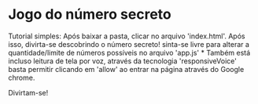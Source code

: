 <h1> Jogo do número secreto</h1>
<p></p>Tutorial simples: Após baixar a pasta, clicar no arquivo 'index.html'.
Após isso, divirta-se descobrindo o número secreto! sinta-se livre para alterar a quantidade/limite de números possíveis no arquivo 'app.js'
* Também está incluso leitura de tela por voz, através da tecnologia 'responsiveVoice' basta permitir clicando em 'allow' ao entrar na página através do Google chrome. 

Divirtam-se! <p/>

